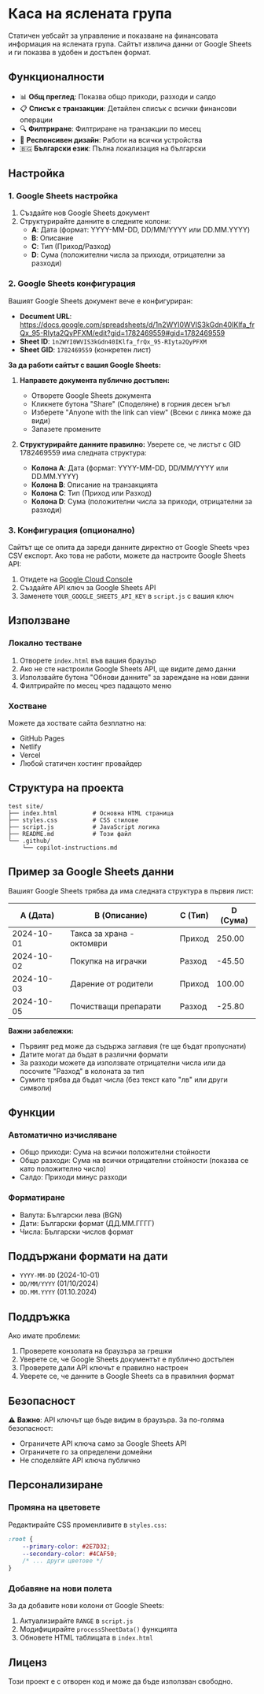 # Каса на яслената група

Статичен уебсайт за управление и показване на финансовата информация на яслената група. Сайтът извлича данни от Google Sheets и ги показва в удобен и достъпен формат.

## Функционалности

- 📊 **Общ преглед**: Показва общо приходи, разходи и салдо
- 📋 **Списък с транзакции**: Детайлен списък с всички финансови операции
- 🔍 **Филтриране**: Филтриране на транзакции по месец
- 📱 **Респонсивен дизайн**: Работи на всички устройства
- 🇧🇬 **Български език**: Пълна локализация на български

## Настройка

### 1. Google Sheets настройка

1. Създайте нов Google Sheets документ
2. Структурирайте данните в следните колони:
   - **A**: Дата (формат: YYYY-MM-DD, DD/MM/YYYY или DD.MM.YYYY)
   - **B**: Описание
   - **C**: Тип (Приход/Разход)
   - **D**: Сума (положителни числа за приходи, отрицателни за разходи)

### 2. Google Sheets конфигурация

Вашият Google Sheets документ вече е конфигуриран:
- **Document URL**: https://docs.google.com/spreadsheets/d/1n2WYI0WVIS3kGdn40IKlfa_frQx_95-RIyta2QyPFXM/edit?gid=1782469559#gid=1782469559
- **Sheet ID**: `1n2WYI0WVIS3kGdn40IKlfa_frQx_95-RIyta2QyPFXM`
- **Sheet GID**: `1782469559` (конкретен лист)

**За да работи сайтът с вашия Google Sheets:**

1. **Направете документа публично достъпен:**
   - Отворете Google Sheets документа
   - Кликнете бутона "Share" (Споделяне) в горния десен ъгъл
   - Изберете "Anyone with the link can view" (Всеки с линка може да види)
   - Запазете промените

2. **Структурирайте данните правилно:**
   Уверете се, че листът с GID 1782469559 има следната структура:
   - **Колона A**: Дата (формат: YYYY-MM-DD, DD/MM/YYYY или DD.MM.YYYY)
   - **Колона B**: Описание на транзакцията
   - **Колона C**: Тип (Приход или Разход)
   - **Колона D**: Сума (положителни числа за приходи, отрицателни за разходи)

### 3. Конфигурация (опционално)

Сайтът ще се опита да зареди данните директно от Google Sheets чрез CSV експорт. Ако това не работи, можете да настроите Google Sheets API:

1. Отидете на [Google Cloud Console](https://console.cloud.google.com/)
2. Създайте API ключ за Google Sheets API
3. Заменете `YOUR_GOOGLE_SHEETS_API_KEY` в `script.js` с вашия ключ

## Използване

### Локално тестване

1. Отворете `index.html` във вашия браузър
2. Ако не сте настроили Google Sheets API, ще видите демо данни
3. Използвайте бутона "Обнови данните" за зареждане на нови данни
4. Филтрирайте по месец чрез падащото меню

### Хостване

Можете да хоствате сайта безплатно на:
- GitHub Pages
- Netlify
- Vercel
- Любой статичен хостинг провайдер

## Структура на проекта

```
test site/
├── index.html          # Основна HTML страница
├── styles.css          # CSS стилове
├── script.js           # JavaScript логика
├── README.md           # Този файл
└── .github/
    └── copilot-instructions.md
```

## Пример за Google Sheets данни

Вашият Google Sheets трябва да има следната структура в първия лист:

| A (Дата)   | B (Описание)               | C (Тип) | D (Сума) |
|------------|----------------------------|---------|----------|
| 2024-10-01 | Такса за храна - октомври  | Приход  | 250.00   |
| 2024-10-02 | Покупка на играчки         | Разход  | -45.50   |
| 2024-10-03 | Дарение от родители        | Приход  | 100.00   |
| 2024-10-05 | Почистващи препарати       | Разход  | -25.80   |

**Важни забележки:**
- Първият ред може да съдържа заглавия (те ще бъдат пропуснати)
- Датите могат да бъдат в различни формати
- За разходи можете да използвате отрицателни числа или да посочите "Разход" в колоната за тип
- Сумите трябва да бъдат числа (без текст като "лв" или други символи)

## Функции

### Автоматично изчисляване
- Общо приходи: Сума на всички положителни стойности
- Общо разходи: Сума на всички отрицателни стойности (показва се като положително число)
- Салдо: Приходи минус разходи

### Форматиране
- Валута: Български лева (BGN)
- Дати: Български формат (ДД.ММ.ГГГГ)
- Числа: Български числов формат

## Поддържани формати на дати

- `YYYY-MM-DD` (2024-10-01)
- `DD/MM/YYYY` (01/10/2024)
- `DD.MM.YYYY` (01.10.2024)

## Поддръжка

Ако имате проблеми:

1. Проверете конзолата на браузъра за грешки
2. Уверете се, че Google Sheets документът е публично достъпен
3. Проверете дали API ключът е правилно настроен
4. Уверете се, че данните в Google Sheets са в правилния формат

## Безопасност

⚠️ **Важно**: API ключът ще бъде видим в браузъра. За по-голяма безопасност:
- Ограничете API ключа само за Google Sheets API
- Ограничете го за определени домейни
- Не споделяйте API ключа публично

## Персонализиране

### Промяна на цветовете
Редактирайте CSS променливите в `styles.css`:

```css
:root {
    --primary-color: #2E7D32;
    --secondary-color: #4CAF50;
    /* ... други цветове */
}
```

### Добавяне на нови полета
За да добавите нови колони от Google Sheets:
1. Актуализирайте `RANGE` в `script.js`
2. Модифицирайте `processSheetData()` функцията
3. Обновете HTML таблицата в `index.html`

## Лиценз

Този проект е с отворен код и може да бъде използван свободно.
